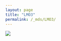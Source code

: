 ```yaml
---
layout: page
title: "LMO3"
permalink: /_mds/LMO3/
---
```


![](../../algns0/N130_5HSAA059436_aln_report.png?raw=true)